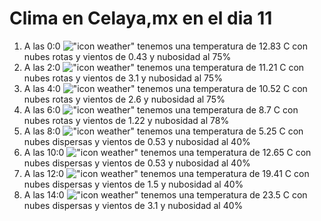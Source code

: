 # Clima en Celaya,mx en el dia 11

1. A las 0:0 !["icon weather"](http://openweathermap.org/img/w/04n.png) tenemos una temperatura de 12.83 C con nubes rotas y  vientos de 0.43 y nubosidad al 75%
1. A las 2:0 !["icon weather"](http://openweathermap.org/img/w/04n.png) tenemos una temperatura de 11.21 C con nubes rotas y  vientos de 3.1 y nubosidad al 75%
1. A las 4:0 !["icon weather"](http://openweathermap.org/img/w/04n.png) tenemos una temperatura de 10.52 C con nubes rotas y  vientos de 2.6 y nubosidad al 75%
1. A las 6:0 !["icon weather"](http://openweathermap.org/img/w/04n.png) tenemos una temperatura de 8.7 C con nubes rotas y  vientos de 1.22 y nubosidad al 78%
1. A las 8:0 !["icon weather"](http://openweathermap.org/img/w/03d.png) tenemos una temperatura de 5.25 C con nubes dispersas y  vientos de 0.53 y nubosidad al 40%
1. A las 10:0 !["icon weather"](http://openweathermap.org/img/w/03d.png) tenemos una temperatura de 12.65 C con nubes dispersas y  vientos de 0.53 y nubosidad al 40%
1. A las 12:0 !["icon weather"](http://openweathermap.org/img/w/03d.png) tenemos una temperatura de 19.41 C con nubes dispersas y  vientos de 1.5 y nubosidad al 40%
1. A las 14:0 !["icon weather"](http://openweathermap.org/img/w/03d.png) tenemos una temperatura de 23.5 C con nubes dispersas y  vientos de 3.1 y nubosidad al 40%
